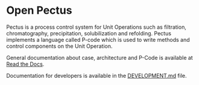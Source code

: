 # Open Pectus
Pectus is a process control system for Unit Operations such as filtration, chromatography, precipitation, solubilization and refolding. Pectus implements a language called P-code which is used to write methods and control components on the Unit Operation.

General documentation about case, architecture and P-Code is available at [Read the Docs](https://docs.openpectus.org/latest/).

Documentation for developers is available in the [DEVELOPMENT.md](DEVELOPMENT.md) file.
